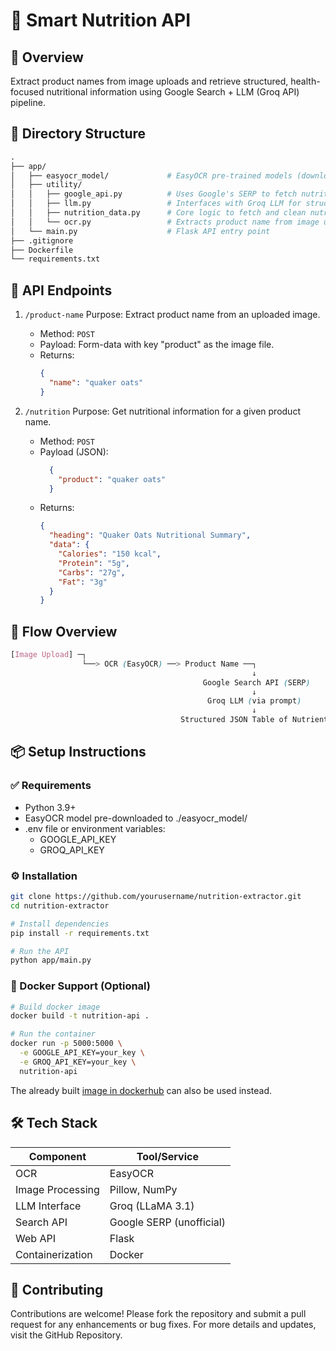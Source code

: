 # 🧠 Smart Nutrition API

## 📌 Overview
Extract product names from image uploads and retrieve structured, health-focused nutritional information using Google Search + LLM (Groq API) pipeline.

## 📁 Directory Structure
```graphql
.
├── app/
│   ├── easyocr_model/             # EasyOCR pre-trained models (downloaded manually)
│   ├── utility/
│   │   ├── google_api.py          # Uses Google's SERP to fetch nutritional product info
│   │   ├── llm.py                 # Interfaces with Groq LLM for structured JSON output
│   │   ├── nutrition_data.py      # Core logic to fetch and clean nutrition data
│   │   └── ocr.py                 # Extracts product name from image using EasyOCR
│   └── main.py                    # Flask API entry point
├── .gitignore
├── Dockerfile
└── requirements.txt
```

## 🔌 API Endpoints
1. `/product-name`
Purpose: Extract product name from an uploaded image.
    - Method: `POST`
    - Payload: Form-data with key "product" as the image file.
    - Returns:
      ```json
      {
        "name": "quaker oats"
      }
      ```

3. `/nutrition`
Purpose: Get nutritional information for a given product name.
    - Method: `POST`
    - Payload (JSON):
      ```json
        {
          "product": "quaker oats"
        }
      ```
    - Returns:
      ```json
      {
        "heading": "Quaker Oats Nutritional Summary",
        "data": {
          "Calories": "150 kcal",
          "Protein": "5g",
          "Carbs": "27g",
          "Fat": "3g"
        }
      }
      ```

## 🔄 Flow Overview
```scss
[Image Upload] ─┐
                └──> OCR (EasyOCR) ──> Product Name ──┐
                                                      ↓
                                           Google Search API (SERP)
                                                      ↓
                                            Groq LLM (via prompt)
                                                      ↓
                                      Structured JSON Table of Nutrients
```

## 📦 Setup Instructions
### ✅ Requirements
  - Python 3.9+
  - EasyOCR model pre-downloaded to ./easyocr_model/
  - .env file or environment variables:
      - GOOGLE_API_KEY
      - GROQ_API_KEY
   
### ⚙️ Installation
```bash
git clone https://github.com/yourusername/nutrition-extractor.git
cd nutrition-extractor

# Install dependencies
pip install -r requirements.txt

# Run the API
python app/main.py
```

### 🐳 Docker Support (Optional)
```bash
# Build docker image
docker build -t nutrition-api .

# Run the container
docker run -p 5000:5000 \
  -e GOOGLE_API_KEY=your_key \
  -e GROQ_API_KEY=your_key \
  nutrition-api
```
The already built [image in dockerhub](https://hub.docker.com/repository/docker/tkdutta/smart-nutrition-api/general) can also be used instead.

## 🛠️ Tech Stack
| Component        | Tool/Service             |
|------------------|--------------------------|
| OCR              | EasyOCR                  |
| Image Processing | Pillow, NumPy            |
| LLM Interface    | Groq (LLaMA 3.1)         |
| Search API       | Google SERP (unofficial) |
| Web API          | Flask                    |
| Containerization | Docker                   |

## 🤝 Contributing
Contributions are welcome! Please fork the repository and submit a pull request for any enhancements or bug fixes. For more details and updates, visit the GitHub Repository.


